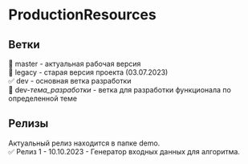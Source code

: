 # ProductionResources

## Ветки

:black_square_button: master - актуальная рабочая версия    
:black_square_button: legacy - старая версия проекта (03.07.2023)    
:white_check_mark: dev - основная ветка разработки    
:triangular_ruler: dev-_тема_разработки_ - ветка для разработки функционала по определенной теме    

## Релизы

Актуальный релиз находится в папке demo.    
:white_check_mark: Релиз 1 - 10.10.2023 - Генератор входных данных для алгоритма. 


